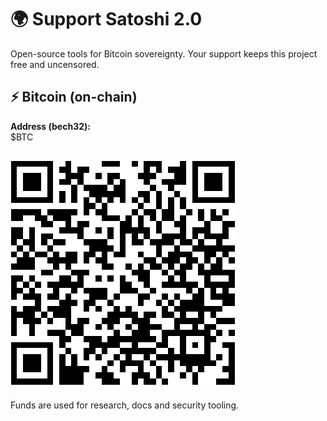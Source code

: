 ﻿# 🌍 Support Satoshi 2.0

Open-source tools for Bitcoin sovereignty. Your support keeps this project free and uncensored.

## ⚡ Bitcoin (on-chain)
**Address (bech32):**  
$BTC

![BTC QR](donation-qr.png)
---
Funds are used for research, docs and security tooling.

